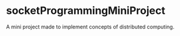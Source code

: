 # socketProgrammingMiniProject
A mini project made to implement concepts of distributed computing. 

